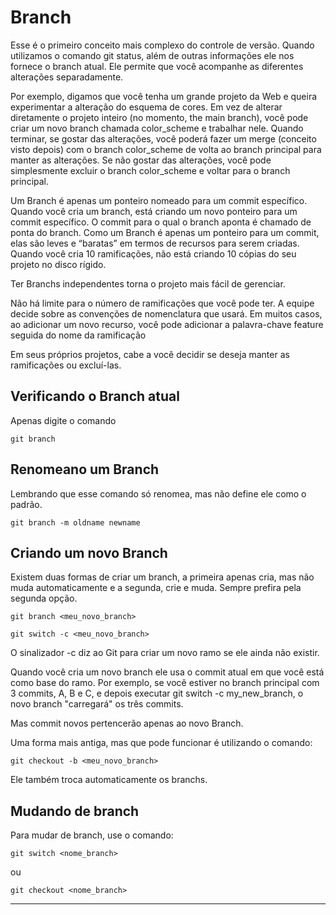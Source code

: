 # Branch

Esse é o primeiro conceito mais complexo do controle de versão. Quando utilizamos o comando git status, além de outras informações ele nos fornece o branch atual. Ele permite que você acompanhe as diferentes alterações separadamente. 

Por exemplo, digamos que você tenha um grande projeto da Web e queira experimentar a alteração do esquema de cores. Em vez de alterar diretamente o projeto inteiro (no momento, the main branch), você pode criar um novo branch chamada color_scheme e trabalhar nele. Quando terminar, se gostar das alterações, você poderá fazer um merge (conceito visto depois) com o branch color_scheme de volta ao branch principal para manter as alterações. Se não gostar das alterações, você pode simplesmente excluir o branch color_scheme e voltar para o branch principal.

Um Branch é apenas um ponteiro nomeado para um commit específico. Quando você cria um branch, está criando um novo ponteiro para um commit específico. O commit para o qual o branch aponta é chamado de ponta do branch. Como um Branch é apenas um ponteiro para um commit, elas são leves e “baratas” em termos de recursos para serem criadas. Quando você cria 10 ramificações, não está criando 10 cópias do seu projeto no disco rígido.

Ter Branchs independentes torna o projeto mais fácil de gerenciar. 

Não há limite para o número de ramificações que você pode ter. A equipe decide sobre as convenções de nomenclatura que usará. Em muitos casos, ao adicionar um novo recurso, você pode adicionar a palavra-chave feature seguida do nome da ramificação

Em seus próprios projetos, cabe a você decidir se deseja manter as ramificações ou excluí-las.

## Verificando o Branch atual

Apenas digite o comando

```
git branch
```

## Renomeano um Branch

Lembrando que esse comando só renomea, mas não define ele como o padrão.

```
git branch -m oldname newname
```

## Criando um novo Branch

Existem duas formas de criar um branch, a primeira apenas cria, mas não muda automaticamente e a segunda, crie e muda. Sempre prefira pela segunda opção.

```
git branch <meu_novo_branch>
```

```
git switch -c <meu_novo_branch>
```

O sinalizador -c diz ao Git para criar um novo ramo se ele ainda não existir.

Quando você cria um novo branch ele usa o commit atual em que você está como base do ramo. Por exemplo, se você estiver no branch principal com 3 commits, A, B e C, e depois executar git switch -c my_new_branch, o novo branch "carregará" os três commits.

Mas commit novos pertencerão apenas ao novo Branch.

Uma forma mais antiga, mas que pode funcionar é utilizando o comando:

```
git checkout -b <meu_novo_branch>
```

Ele também troca automaticamente os branchs.

## Mudando de branch

Para mudar de branch, use o comando:

```
git switch <nome_branch>
```  

ou

```
git checkout <nome_branch>
```

---
